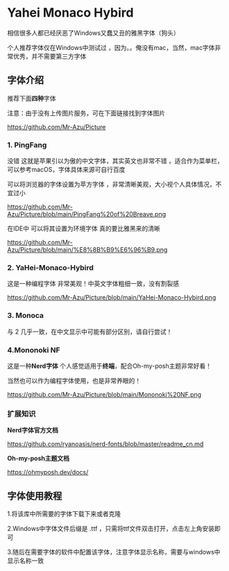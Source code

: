 # Yahei Monaco Hybird

相信很多人都已经厌恶了Windows又蠢又丑的雅黑字体（狗头）

个人推荐字体仅在Windows中测试过 ，因为。。俺没有mac，当然，mac字体非常优秀，并不需要第三方字体

## 字体介绍

推荐下面**四种**字体 

注意：由于没有上传图片服务，可在下面链接找到字体图片


https://github.com/Mr-Azu/Picture


### 1. PingFang 

没错  这就是苹果引以为傲的中文字体，其实英文也非常不错 ，适合作为菜单栏，可以参考macOS，字体具体来源可自行百度



可以将浏览器的字体设置为苹方字体 ，非常清晰美观，大小视个人具体情况，不宜过小

https://github.com/Mr-Azu/Picture/blob/main/PingFang%20of%20Breave.png



在IDE中 可以将其设置为环境字体  真的要比雅黑来的清晰

https://github.com/Mr-Azu/Picture/blob/main/%E8%8B%B9%E6%96%B9.png



### 2. YaHei-Monaco-Hybird

这是一种编程字体  非常美观！中英文字体粗细一致，没有割裂感

https://github.com/Mr-Azu/Picture/blob/main/YaHei-Monaco-Hybird.png



### 3. Monoca

与 2 几乎一致，在中文显示中可能有部分区别，请自行尝试！

### 4.Mononoki NF

这是一种**Nerd字体**  个人感觉适用于**终端**，配合Oh-my-posh主题非常好看！  

当然也可以作为编程字体使用，也是非常养眼的！

https://github.com/Mr-Azu/Picture/blob/main/Mononoki%20NF.png

### 扩展知识

**Nerd字体官方文档**

https://github.com/ryanoasis/nerd-fonts/blob/master/readme_cn.md

**Oh-my-posh主题文档**

https://ohmyposh.dev/docs/

## 字体使用教程

1.将该库中所需要的字体下载下来或者克隆

2.Windows中字体文件后缀是 .ttf ，只需将ttf文件双击打开，点击左上角安装即可

3.随后在需要字体的软件中配置该字体，注意字体显示名称，需要与windows中显示名称一致
